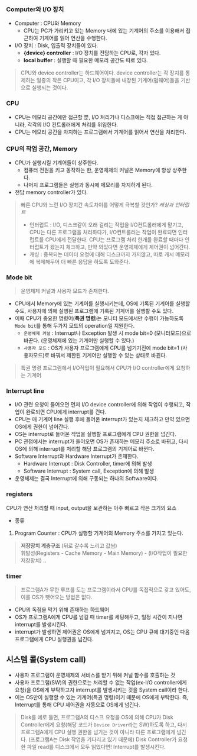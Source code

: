 ### Computer와 I/O 장치
- Computer : CPU와 Memory
  - CPU는 PC가 가리키고 있는 Memory 내에 있는 기계어의 주소를 이용해서 접근하여 기계어를 읽어 연산을 수행한다.
- I/O 장치 : Disk, 입출력 장치들이 있다.
  - **{device} controller** : I/O 장치를 전담하는 CPU로, 각자 있다.
  - **local buffer** : 실행할 때 필요한 메모리 공간도 따로 있다.

> CPU와 device controller는 하드웨어이다.
> device controller는 각 장치를 통제하는 일종의 작은 CPU이고, 각 I/O 장치들에 내장된 기계어(펌웨어)들을 기반으로 실행되는 것이다.

### CPU
- CPU는 메모리 공간에만 접근할 뿐, I/O 처리기나 디스크에는 직접 접근하는 게 아니라, 각각의 I/O 컨트롤러에게 처리를 위임한다.
- CPU는 메모리 공간을 차지하는 프로그램에서 기계어를 읽어서 연산을 처리한다.

### CPU의 작업 공간, Memory
- CPU가 실행시킬 기계어들이 상주한다.
  - 컴퓨터 전원을 키고 동작하는 한, 운영체제의 커널은 Memory에 항상 상주한다.
  - 나머지 프로그램들은 실행과 동시에 메모리를 차지하게 된다.
- 전담 memory controller가 있다.

> 빠른 CPU와 느린 I/O 장치간 속도차이를 어떻게 극복할 것인가? <i>캐싱과 인터럽트</i>
> - 인터럽트 : I/O, 디스크같이 오래 걸리는 작업을 I/O컨트롤러에게 맡기고, CPU는 다른 프로그램을 처리하다가, I/O컨트롤러는 작업이 완료되면 인터럽트를 CPU에게 전달한다. CPU는 프로그램 처리 한개를 완료할 때마다 인터럽트가 왔는지 체크하고, 만약 와있다면 운영체제에게 제어권이 넘어간다.
> - 캐싱 : 중복되는 데이터 요청에 대해 디스크까지 가지않고, 따로 캐시 메모리에 복제해두어 더 빠른 응답을 하도록 도와준다.


### Mode bit
> 운영체제 커널과 사용자 모드가 존재한다.
- CPU에서 Memory에 있는 기계어를 실행시키는데, OS에 기록된 기계어를 실행할 수도, 사용자에 의해 실행된 프로그램에 기록된 기계어를 실행할 수도 있다.
- 이때 CPU가 중요한 명령어(**특권 명령**)는 모니터 모드에서만 수행이 가능하도록 `Mode bit`를 통해 두가지 모드의 operation일 지원한다.
  - `운영체제 커널` : Interrupt나 Exception 발생 시 mode bit=0 (모니터모드)으로 바꾼다. (운영체제에 있는 기계어만 실행할 수 있다.)
  - `사용자 모드` : OS가 사용자 프로그램에게 CPU를 넘기기전에 mode bit=1 (사용자모드)로 바꿔서 제한된 기계어만 실행할 수 있는 상태로 바뀐다.
> 특권 명령
> 프로그램에서 I/O작업이 필요해서 CPU가 I/O controller에게 요청하는 기계어 


### Interrupt line
- I/O 관련 요청이 들어오면 먼저 I/O device controller에 의해 작업이 수행되고, 작업이 완료되면 CPU에게 interrupt를 건다.
- CPU는 매 기계어 line 실행 후에 들어온 interrupt가 있는지 체크하고 만약 있으면 OS에게 권한이 넘어간다.
- OS는 interrupt로 들어온 작업을 실행할 프로그램에게 CPU 권한을 넘긴다. 
- PC 관점에서는 interrupt가 들어오면 OS가 존재하는 메모리 주소로 바뀌고, 다시 OS에 의해 interrupt를 처리할 해당 프로그램의 기계어로 바뀐다.
- Software Interrupt와 Hardware Interrupt가 존재한다.
  - Hardware Interrupt : Disk Controller,  timer에 의해 발생
  - Software Interrupt : System call, Exception에 의해 발생
- 운영체제는 결국 Interrupt에 의해 구동되는 하나의 Software이다.


### registers
CPU가 연산 처리할 때 input, output을 보관하는 아주 빠르고 작은 크기의 요소
- 종류
1. Program Counter : CPU가 실행할 기계어의 Memory 주소를 가지고 있는다.

> **저장장치 계층구조** (뒤로 갈수록 느리고 값쌈)<br>
> 휘발성(Registers - Cache Memory - Main Memory) - (I/O작업이 필요한 저장장치) ..

### timer
> 프로그램A가 무한 루프를 도는 프로그램이라서 CPU를 독접적으로 갖고 있어도, 이를 OS가 뺏어오는 방법은 없다. 
- CPU의 독점을 막기 위해 존재하는 하드웨어
- OS가 프로그램A에게 CPU를 넘길 때 timer를 세팅해두고, 일정 시간이 지나면 interrupt를 발생시킨다. 
- interrupt가 발생하면 제어권은 OS에게 넘겨지고, OS는 CPU 큐에 대기중인 다음 프로그램에게 CPU 실행권을 넘긴다.

## 시스템 콜(System call)
- 사용자 프로그램이 운영체제의 서비스를 받기 위해 커널 함수를 호출하는 것
- 사용자 프로그램(SW)의 권한으로는 처리할 수 없는 작업(ex-I/O controller에게 요청)을 OS에게 부탁하고자 interrupt를 발생시키는 것을 System call이라 한다.
- 이는 OS만이 실행할 수 있는 기계어(특권 명령)이기 때문에 OS에게 부탁한다. 즉, Interrupt를 통해 CPU 제어권을 자동으로 OS에게 넘긴다.

> Disk를 예로 들면, 프로그램A의 디스크 요청을 OS에 의해 CPU가 Disk Controller에게 요청(해당 코드가 `Device Driver`라는 SW)하도록 하고, 다시 프로그램A에게 CPU 실행 권한을 넘기는 것이 아니라 다른 프로그램에게 넘긴다. (프로그램A는 Disk 작업을 기다리고 있기 때문에)
> Disk Controller가 요청한 파일 read를 디스크에서 모두 읽었다면! Interrupt를 발생시킨다.

